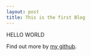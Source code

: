 ```yaml
---
layout: post
title: This is the first Blog
---
```



HELLO WORLD

Find out more by [my github](https://cwz753.github.io/lvqunbai/).
